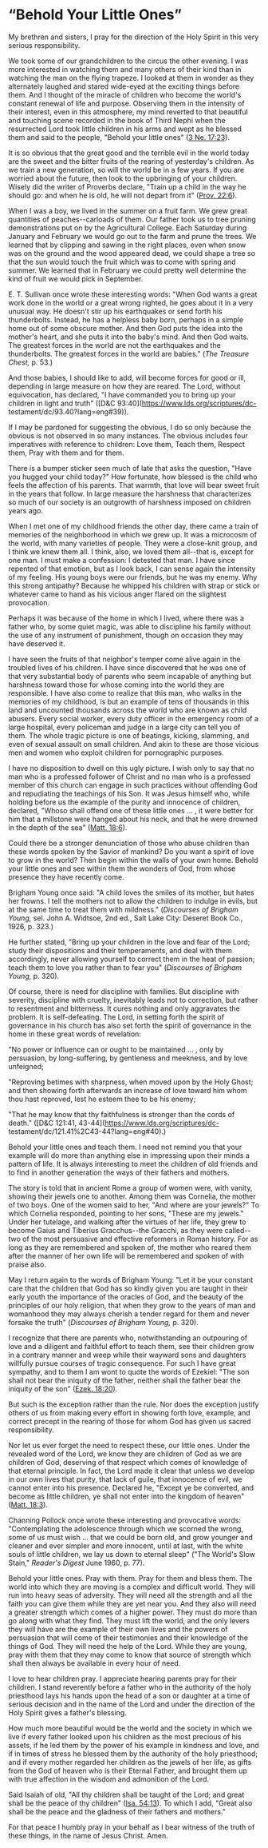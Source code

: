 # “Behold Your Little Ones”

My brethren and sisters, I pray for the direction of the Holy Spirit in this
very serious responsibility.

We took some of our grandchildren to the circus the other evening. I was more
interested in watching them and many others of their kind than in watching the
man on the flying trapeze. I looked at them in wonder as they alternately
laughed and stared wide-eyed at the exciting things before them. And I thought
of the miracle of children who become the world's constant renewal of life and
purpose. Observing them in the intensity of their interest, even in this
atmosphere, my mind reverted to that beautiful and touching scene recorded in
the book of Third Nephi when the resurrected Lord took little children in his
arms and wept as he blessed them and said to the people, "Behold your little
ones" ([3 Ne.
17:23](https://www.lds.org/scriptures/bofm/3-ne/17.23?lang=eng#22)).

It is so obvious that the great good and the terrible evil in the world today
are the sweet and the bitter fruits of the rearing of yesterday's children. As
we train a new generation, so will the world be in a few years. If you are
worried about the future, then look to the upbringing of your children. Wisely
did the writer of Proverbs declare, "Train up a child in the way he should go:
and when he is old, he will not depart from it" ([Prov.
22:6](https://www.lds.org/scriptures/ot/prov/22.6?lang=eng#5)).

When I was a boy, we lived in the summer on a fruit farm. We grew great
quantities of peaches--carloads of them. Our father took us to tree pruning
demonstrations put on by the Agricultural College. Each Saturday during
January and February we would go out to the farm and prune the trees. We
learned that by clipping and sawing in the right places, even when snow was on
the ground and the wood appeared dead, we could shape a tree so that the sun
would touch the fruit which was to come with spring and summer. We learned
that in February we could pretty well determine the kind of fruit we would
pick in September.

E. T. Sullivan once wrote these interesting words: "When God wants a great
work done in the world or a great wrong righted, he goes about it in a very
unusual way. He doesn't stir up his earthquakes or send forth his
thunderbolts. Instead, he has a helpless baby born, perhaps in a simple home
out of some obscure mother. And then God puts the idea into the mother's
heart, and she puts it into the baby's mind. And then God waits. The greatest
forces in the world are not the earthquakes and the thunderbolts. The greatest
forces in the world are babies." (_The Treasure Chest,_ p. 53.)

And those babies, I should like to add, will become forces for good or ill,
depending in large measure on how they are reared. The Lord, without
equivocation, has declared, "I have commanded you to bring up your children in
light and truth" ([D&amp;C 93:40](https://www.lds.org/scriptures/dc-
testament/dc/93.40?lang=eng#39)).

If I may be pardoned for suggesting the obvious, I do so only because the
obvious is not observed in so many instances. The obvious includes four
imperatives with reference to children: Love them, Teach them, Respect them,
Pray with them and for them.

There is a bumper sticker seen much of late that asks the question, "Have you
hugged your child today?" How fortunate, how blessed is the child who feels
the affection of his parents. That warmth, that love will bear sweet fruit in
the years that follow. In large measure the harshness that characterizes so
much of our society is an outgrowth of harshness imposed on children years
ago.

When I met one of my childhood friends the other day, there came a train of
memories of the neighborhood in which we grew up. It was a microcosm of the
world, with many varieties of people. They were a close-knit group, and I
think we knew them all. I think, also, we loved them all--that is, except for
one man. I must make a confession: I detested that man. I have since repented
of that emotion, but as I look back, I can sense again the intensity of my
feeling. His young boys were our friends, but he was my enemy. Why this strong
antipathy? Because he whipped his children with strap or stick or whatever
came to hand as his vicious anger flared on the slightest provocation.

Perhaps it was because of the home in which I lived, where there was a father
who, by some quiet magic, was able to discipline his family without the use of
any instrument of punishment, though on occasion they may have deserved it.

I have seen the fruits of that neighbor's temper come alive again in the
troubled lives of his children. I have since discovered that he was one of
that very substantial body of parents who seem incapable of anything but
harshness toward those for whose coming into the world they are responsible. I
have also come to realize that this man, who walks in the memories of my
childhood, is but an example of tens of thousands in this land and uncounted
thousands across the world who are known as child abusers. Every social
worker, every duty officer in the emergency room of a large hospital, every
policeman and judge in a large city can tell you of them. The whole tragic
picture is one of beatings, kicking, slamming, and even of sexual assault on
small children. And akin to these are those vicious men and women who exploit
children for pornographic purposes.

I have no disposition to dwell on this ugly picture. I wish only to say that
no man who is a professed follower of Christ and no man who is a professed
member of this church can engage in such practices without offending God and
repudiating the teachings of his Son. It was Jesus himself who, while holding
before us the example of the purity and innocence of children, declared,
"Whoso shall offend one of these little ones ... , it were better for him that a
millstone were hanged about his neck, and that he were drowned in the depth of
the sea" ([Matt.
18:6](https://www.lds.org/scriptures/nt/matt/18.6?lang=eng#5)).

Could there be a stronger denunciation of those who abuse children than these
words spoken by the Savior of mankind? Do you want a spirit of love to grow in
the world? Then begin within the walls of your own home. Behold your little
ones and see within them the wonders of God, from whose presence they have
recently come.

Brigham Young once said: "A child loves the smiles of its mother, but hates
her frowns. I tell the mothers not to allow the children to indulge in evils,
but at the same time to treat them with mildness." (_Discourses of Brigham
Young,_ sel. John A. Widtsoe, 2nd ed., Salt Lake City: Deseret Book Co., 1926,
p. 323.)

He further stated, "Bring up your children in the love and fear of the Lord;
study their dispositions and their temperaments, and deal with them
accordingly, never allowing yourself to correct them in the heat of passion;
teach them to love you rather than to fear you" (_Discourses of Brigham
Young,_ p. 320).

Of course, there is need for discipline with families. But discipline with
severity, discipline with cruelty, inevitably leads not to correction, but
rather to resentment and bitterness. It cures nothing and only aggravates the
problem. It is self-defeating. The Lord, in setting forth the spirit of
governance in his church has also set forth the spirit of governance in the
home in these great words of revelation:

"No power or influence can or ought to be maintained ... , only by persuasion,
by long-suffering, by gentleness and meekness, and by love unfeigned;

"Reproving betimes with sharpness, when moved upon by the Holy Ghost; and then
showing forth afterwards an increase of love toward him whom thou hast
reproved, lest he esteem thee to be his enemy;

"That he may know that thy faithfulness is stronger than the cords of death."
([D&amp;C 121:41, 43-44](https://www.lds.org/scriptures/dc-
testament/dc/121.41%2C43-44?lang=eng#40).)

Behold your little ones and teach them. I need not remind you that your
example will do more than anything else in impressing upon their minds a
pattern of life. It is always interesting to meet the children of old friends
and to find in another generation the ways of their fathers and mothers.

The story is told that in ancient Rome a group of women were, with vanity,
showing their jewels one to another. Among them was Cornelia, the mother of
two boys. One of the women said to her, "And where are your jewels?" To which
Cornelia responded, pointing to her sons, "These are my jewels." Under her
tutelage, and walking after the virtues of her life, they grew to become Gaius
and Tiberius Gracchus--the Gracchi, as they were called--two of the most
persuasive and effective reformers in Roman history. For as long as they are
remembered and spoken of, the mother who reared them after the manner of her
own life will be remembered and spoken of with praise also.

May I return again to the words of Brigham Young: "Let it be your constant
care that the children that God has so kindly given you are taught in their
early youth the importance of the oracles of God, and the beauty of the
principles of our holy religion, that when they grow to the years of man and
womanhood they may always cherish a tender regard for them and never forsake
the truth" (_Discourses of Brigham Young,_ p. 320).

I recognize that there are parents who, notwithstanding an outpouring of love
and a diligent and faithful effort to teach them, see their children grow in a
contrary manner and weep while their wayward sons and daughters willfully
pursue courses of tragic consequence. For such I have great sympathy, and to
them I am wont to quote the words of Ezekiel: "The son shall not bear the
iniquity of the father, neither shall the father bear the iniquity of the son"
([Ezek. 18:20](https://www.lds.org/scriptures/ot/ezek/18.20?lang=eng#19)).

But such is the exception rather than the rule. Nor does the exception justify
others of us from making every effort in showing forth love, example, and
correct precept in the rearing of those for whom God has given us sacred
responsibility.

Nor let us ever forget the need to respect these, our little ones. Under the
revealed word of the Lord, we know they are children of God as we are children
of God, deserving of that respect which comes of knowledge of that eternal
principle. In fact, the Lord made it clear that unless we develop in our own
lives that purity, that lack of guile, that innocence of evil, we cannot enter
into his presence. Declared he, "Except ye be converted, and become as little
children, ye shall not enter into the kingdom of heaven" ([Matt.
18:3](https://www.lds.org/scriptures/nt/matt/18.3?lang=eng#2)).

Channing Pollock once wrote these interesting and provocative words:
"Contemplating the adolescence through which we scorned the wrong, some of us
must wish ... that we could be born old, and grow younger and cleaner and ever
simpler and more innocent, until at last, with the white souls of little
children, we lay us down to eternal sleep" ("The World's Slow Stain,"
_Reader's Digest_ June 1960, p. 77).

Behold your little ones. Pray with them. Pray for them and bless them. The
world into which they are moving is a complex and difficult world. They will
run into heavy seas of adversity. They will need all the strength and all the
faith you can give them while they are yet near you. And they also will need a
greater strength which comes of a higher power. They must do more than go
along with what they find. They must lift the world, and the only levers they
will have are the example of their own lives and the powers of persuasion that
will come of their testimonies and their knowledge of the things of God. They
will need the help of the Lord. While they are young, pray with them that they
may come to know that source of strength which shall then always be available
in every hour of need.

I love to hear children pray. I appreciate hearing parents pray for their
children. I stand reverently before a father who in the authority of the holy
priesthood lays his hands upon the head of a son or daughter at a time of
serious decision and in the name of the Lord and under the direction of the
Holy Spirit gives a father's blessing.

How much more beautiful would be the world and the society in which we live if
every father looked upon his children as the most precious of his assets, if
he led them by the power of his example in kindness and love, and if in times
of stress he blessed them by the authority of the holy priesthood; and if
every mother regarded her children as the jewels of her life, as gifts from
the God of heaven who is their Eternal Father, and brought them up with true
affection in the wisdom and admonition of the Lord.

Said Isaiah of old, "All thy children shall be taught of the Lord; and great
shall be the peace of thy children" ([Isa.
54:13](https://www.lds.org/scriptures/ot/isa/54.13?lang=eng#12)). To which I
add, "Great also shall be the peace and the gladness of their fathers and
mothers."

For that peace I humbly pray in your behalf as I bear witness of the truth of
these things, in the name of Jesus Christ. Amen.

